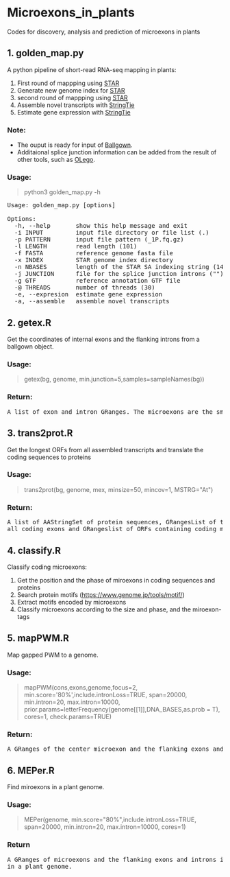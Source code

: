 # Microexons_in_plants
Codes for discovery, analysis and prediction of microexons in plants

## 1. golden_map.py
A python pipeline of short-read RNA-seq mapping in plants: 
1. First round of mappping using [STAR](https://github.com/alexdobin/STAR)
2. Generate new genome index for [STAR](https://github.com/alexdobin/STAR) 
3. second round of mappping using [STAR](https://github.com/alexdobin/STAR)
4. Assemble novel transcripts with [StringTie](https://github.com/gpertea/stringtie)
5. Estimate gene expression with [StringTie](https://github.com/gpertea/stringtie)

### Note:
+ The ouput is ready for input of [Ballgown](https://github.com/alyssafrazee/ballgown).
+ Additaional splice junction information can be added from the result of other tools, 
such as [OLego](https://github.com/chaolinzhanglab/olego).

### Usage:
> python3 golden_map.py -h
<pre>Usage: golden_map.py [options]

Options:
  -h, --help       show this help message and exit
  -i INPUT         input file directory or file list (.)
  -p PATTERN       input file pattern (_1P.fq.gz)
  -l LENGTH        read length (101)
  -f FASTA         reference genome fasta file
  -x INDEX         STAR genome index directory
  -n NBASES        length of the STAR SA indexing string (14)
  -j JUNCTION      file for the splice junction introns ("")
  -g GTF           reference annotation GTF file
  -@ THREADS       number of threads (30)
  -e, --expresion  estimate gene expression
  -a, --assemble   assemble novel transcripts
</pre>

## 2. getex.R
Get the coordinates of internal exons and the flanking introns from a ballgown object.

### Usage:
> getex(bg, genome, min.junction=5,samples=sampleNames(bg))

### Return:
<pre>A list of exon and intron GRanges. The microexons are the smallest internal exons with the size <= 15 nt.</pre>

## 3. trans2prot.R
Get the longest ORFs from all assembled transcripts and translate the coding sequences to proteins

### Usage:
> trans2prot(bg, genome, mex, minsize=50, mincov=1, MSTRG="At")

### Return:
<pre>A list of AAStringSet of protein sequences, GRangesList of transcripts, GRangesList of ORFs containing 
all coding exons and GRangeslist of ORFs containing coding microexons. </pre>

## 4. classify.R
Classify coding microexons:
1. Get the position and the phase of miroexons in coding sequences and proteins
2. Search protein motifs (https://www.genome.jp/tools/motif/)
3. Extract motifs encoded by microexons
4. Classify microexons according to the size and phase, and the miroexon-tags

## 5. mapPWM.R
Map gapped PWM to a genome.

### Usage:
> mapPWM(cons,exons,genome,focus=2, min.score='80%',include.intronLoss=TRUE,
         span=20000, min.intron=20, max.intron=10000, 
         prior.params=letterFrequency(genome[[1]],DNA_BASES,as.prob = T),
         cores=1, check.params=TRUE)
         
### Return:
<pre>A GRanges of the center microexon and the flanking exons and introns. </pre>

## 6. MEPer.R
Find miroexons in a plant genome.

### Usage:
> MEPer(genome, min.score="80%",include.intronLoss=TRUE,
        span=20000, min.intron=20, max.intron=10000, cores=1)
        
### Return
<pre>A GRanges of microexons and the flanking exons and introns in all clusters
in a plant genome. </pre>
